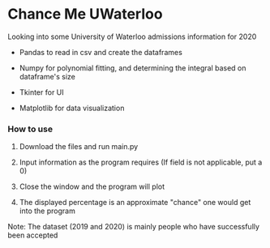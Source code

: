 # Chance Me UWaterloo

Looking into some University of Waterloo admissions information for 2020

- Pandas to read in csv and create the dataframes

- Numpy for polynomial fitting, and determining the integral based on dataframe's size

- Tkinter for UI

- Matplotlib for data visualization


### How to use

1. Download the files and run main.py

2. Input information as the program requires (If field is not applicable, put a 0)

3. Close the window and the program will plot

4. The displayed percentage is an approximate "chance" one would get into the program

Note: The dataset (2019 and 2020) is mainly people who have successfully been accepted
